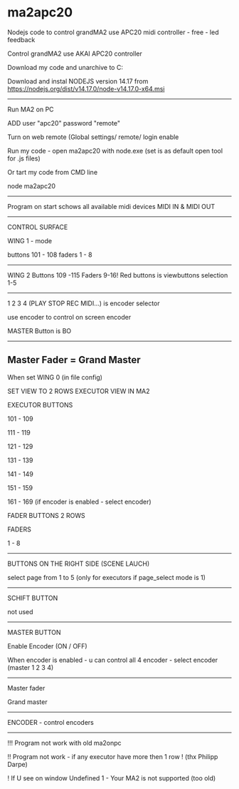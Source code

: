 # ma2apc20
Nodejs code to control grandMA2 use APC20 midi controller - free - led feedback


Control grandMA2 use AKAI APC20 controller



Download my code and unarchive to C:

Download and instal NODEJS version 14.17  from https://nodejs.org/dist/v14.17.0/node-v14.17.0-x64.msi


---------------

Run MA2 on PC

ADD user "apc20" password "remote"

Turn on web remote (Global settings/ remote/ login enable

Run my code - open ma2apc20 with node.exe (set is as default open tool for .js files)



Or tart my code from CMD line

node ma2apc20



--------------------

Program on start schows all available midi devices MIDI IN & MIDI OUT

--------------------

CONTROL SURFACE


WING 1 - mode

buttons 101 - 108
faders 1 - 8

-------

WING 2
Buttons 109 -115
Faders 9-16!
Red buttons is viewbuttons selection 1-5

----

1 2 3 4 (PLAY STOP REC MIDI...) is encoder selector

use encoder to control on screen encoder

MASTER Button is BO

------------

Master Fader = Grand Master
---------------------------


When set WING 0 (in file config)

SET VIEW TO 2 ROWS EXECUTOR VIEW IN MA2


EXECUTOR BUTTONS

101 - 109

111 - 119

121 - 129

131 - 139

141 - 149

151 - 159

161 - 169 (if encoder is enabled - select encoder)



FADER BUTTONS 2 ROWS

FADERS

1 - 8


--------------

BUTTONS ON THE RIGHT SIDE (SCENE LAUCH)

select page from 1 to 5 (only for executors if page_select mode is 1)

--------------

SCHIFT BUTTON

not used

--------------

MASTER BUTTON

Enable Encoder (ON / OFF)

When encoder is enabled - u can control all 4 encoder - select encoder (master 1 2 3 4)


-------------



Master fader 

Grand master


--------------

ENCODER - control encoders

-----------------

!!! Program not work with old ma2onpc

!! Program not work - if any executor have more then 1 row ! (thx Philipp Darpe)

! If U see on window Undefined 1 - Your MA2 is not supported (too old)
